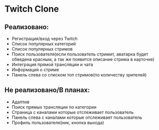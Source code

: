 # Twitch Clone

## Реализовано:

- Регистрация/вход через Twitch
- Список популярных категорий
- Список популярных стримов
- Поиск пользователя(если пользователь стримит, аватарка будет обведена красным, а так же появится описание стрима в карточке)
- Интеграция прямой трансляции и чата
- Информация о стриме
- Панель слева со списком топ стримов(по количеству зрителей)

## Не реализовано/В планах:

- Адаптив
- Поиск прямых трансляции по категории
- Страница с каналами которые отслеживает пользователь
- Панель слева с каналами которые отслеживает пользователь
- Профиль пользователя(ник, кнопка выхода)
